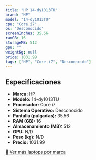 ```yaml
---
title: "HP 14-dy1013TU"
brand: "HP"
model: "14-dy1013TU"
cpu: "Core i7"
os: "Desconocido"
screenInches: 35.56
ramGB: 16
storageMB: 512
gpu: ""
weightKg: null
price: 1031.99
tags: ["HP", "Core i7", "Desconocido"]
---
```

## Especificaciones

- **Marca:** HP
- **Modelo:** 14-dy1013TU
- **Procesador:** Core i7
- **Sistema Operativo:** Desconocido
- **Pantalla (pulgadas):** 35.56
- **RAM (GB):** 16
- **Almacenamiento (MB):** 512
- **GPU:** N/D
- **Peso (kg):** N/D
- **Precio:** 1031.99

[:rocket: Ver más laptops por marca](/brand/hp)
